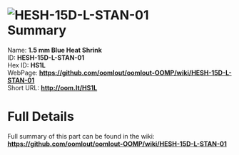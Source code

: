
![HESH-15D-L-STAN-01](https://github.com/oomlout/oomlout-OOMP/blob/master/parts/HESH-15D-L-STAN-01/HESH-15D-L-STAN-01_420.jpg)   
Summary
=================
  
Name: __1.5 mm Blue Heat Shrink__    
ID: __HESH-15D-L-STAN-01__   
Hex ID: __HS1L__   
WebPage: __https://github.com/oomlout/oomlout-OOMP/wiki/HESH-15D-L-STAN-01__   
Short URL: __http://oom.lt/HS1L__   

Full Details
==========================
Full summary of this part can be found in the wiki:   
__https://github.com/oomlout/oomlout-OOMP/wiki/HESH-15D-L-STAN-01__    

